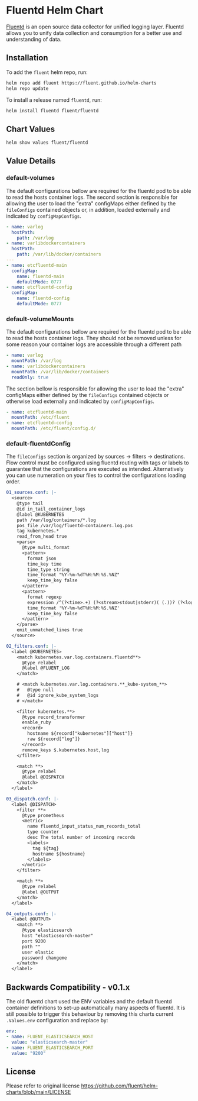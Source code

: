 # Fluentd Helm Chart

[Fluentd](https://www.fluentd.org/) is an open source data collector for unified logging layer. Fluentd allows you to unify data collection and consumption for a better use and understanding of data.

## Installation

To add the `fluent` helm repo, run:

```sh
helm repo add fluent https://fluent.github.io/helm-charts
helm repo update
```

To install a release named `fluentd`, run:

```sh
helm install fluentd fluent/fluentd
```

## Chart Values

```sh
helm show values fluent/fluentd
```

## Value Details

### default-volumes

The default configurations bellow are required for the fluentd pod to be able to read the hosts container logs. The second section is responsible for  allowing the user to load the "extra" configMaps either defined by the `fileConfigs` contained objects or, in addition, loaded externally and indicated by `configMapConfigs`.

```yaml
- name: varlog
  hostPath:
    path: /var/log
- name: varlibdockercontainers
  hostPath:
    path: /var/lib/docker/containers
---
- name: etcfluentd-main
  configMap:
    name: fluentd-main
    defaultMode: 0777
- name: etcfluentd-config
  configMap:
    name: fluentd-config
    defaultMode: 0777
```

### default-volumeMounts

The default configurations bellow are required for the fluentd pod to be able to read the hosts container logs. They should not be removed unless for some reason your container logs are accessible through a different path

```yaml
- name: varlog
  mountPath: /var/log
- name: varlibdockercontainers
  mountPath: /var/lib/docker/containers
  readOnly: true
```

The section bellow is responsible for allowing the user to load the "extra" configMaps either defined by the `fileConfigs` contained objects or otherwise load externally and indicated by `configMapConfigs`.

```yaml
- name: etcfluentd-main
  mountPath: /etc/fluent
- name: etcfluentd-config
  mountPath: /etc/fluent/config.d/
  ```

### default-fluentdConfig

The `fileConfigs` section is organized by sources -> filters -> destinations. Flow control must be configured using fluentd routing with tags or labels to guarantee that the configurations are executed as intended. Alternatively you can use numeration on your files to control the configurations loading order.

```yaml
01_sources.conf: |-
  <source>
    @type tail
    @id in_tail_container_logs
    @label @KUBERNETES
    path /var/log/containers/*.log
    pos_file /var/log/fluentd-containers.log.pos
    tag kubernetes.*
    read_from_head true
    <parse>
      @type multi_format
      <pattern>
        format json
        time_key time
        time_type string
        time_format "%Y-%m-%dT%H:%M:%S.%NZ"
        keep_time_key false
      </pattern>
      <pattern>
        format regexp
        expression /^(?<time>.+) (?<stream>stdout|stderr)( (.))? (?<log>.*)$/
        time_format '%Y-%m-%dT%H:%M:%S.%NZ'
        keep_time_key false
      </pattern>
    </parse>
    emit_unmatched_lines true
  </source>

02_filters.conf: |-
  <label @KUBERNETES>
    <match kubernetes.var.log.containers.fluentd**>
      @type relabel
      @label @FLUENT_LOG
    </match>

    # <match kubernetes.var.log.containers.**_kube-system_**>
    #   @type null
    #   @id ignore_kube_system_logs
    # </match>

    <filter kubernetes.**>
      @type record_transformer
      enable_ruby
      <record>
        hostname ${record["kubernetes"]["host"]}
        raw ${record["log"]}
      </record>
      remove_keys $.kubernetes.host,log
    </filter>

    <match **>
      @type relabel
      @label @DISPATCH
    </match>
  </label>

03_dispatch.conf: |-
  <label @DISPATCH>
    <filter **>
      @type prometheus
      <metric>
        name fluentd_input_status_num_records_total
        type counter
        desc The total number of incoming records
        <labels>
          tag ${tag}
          hostname ${hostname}
        </labels>
      </metric>
    </filter>

    <match **>
      @type relabel
      @label @OUTPUT
    </match>
  </label>

04_outputs.conf: |-
  <label @OUTPUT>
    <match **>
      @type elasticsearch
      host "elasticsearch-master"
      port 9200
      path ""
      user elastic
      password changeme
    </match>
  </label>
```

## Backwards Compatibility - v0.1.x

The old fluentd chart used the ENV variables and the default fluentd container definitions to set-up automatically many aspects of fluentd. It is still possible to trigger this behaviour by removing this charts current `.Values.env` configuration and replace by:

```yaml
env:
- name: FLUENT_ELASTICSEARCH_HOST
  value: "elasticsearch-master"
- name: FLUENT_ELASTICSEARCH_PORT
  value: "9200"
```

## License

Please refer to original license https://github.com/fluent/helm-charts/blob/main/LICENSE
